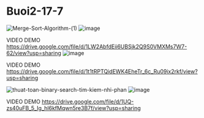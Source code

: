 # Buoi2-17-7
![Merge-Sort-Algorithm-(1)](https://github.com/user-attachments/assets/98f565da-d039-46a1-8621-c3f8ad299639)
![image](https://github.com/user-attachments/assets/21399b01-2721-4c51-9d99-c88cfc246ce2)

VIDEO DEMO https://drive.google.com/file/d/1LW2AbfdEii6UBSjk2Q9S0VMXMs7W7-62/view?usp=sharing
![image](https://github.com/user-attachments/assets/cc64f8d9-8d9a-4d84-8c20-b1d7244c5050)


VIDEO DEMO https://drive.google.com/file/d/1t1tRPTQidEWK4EheTr_6c_Ru09ix2rkf/view?usp=sharing

![thuat-toan-binary-search-tim-kiem-nhi-phan](https://github.com/user-attachments/assets/60aa3d53-9aa9-4df2-a3e0-851ce6c3dc91)
![image](https://github.com/user-attachments/assets/6547b6f7-d97d-4c1f-bd20-6e01d82a2cbf)

VIDEO DEMO https://drive.google.com/file/d/1UQ-zs40uFB_5_Ig_hl6kfMqwn5re3B7f/view?usp=sharing
